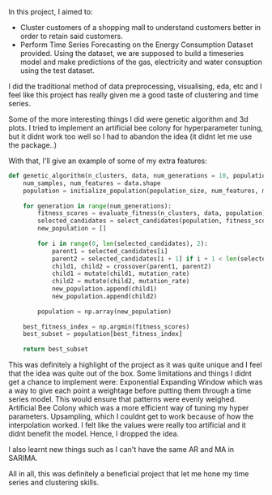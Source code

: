 In this project, I aimed to:
- Cluster customers of a shopping mall to understand customers better in order to retain said customers.
- Perform Time Series Forecasting on the Energy Consumption Dataset provided. Using the dataset, we are supposed to build a timeseries model and make predictions of the gas, electricity and water consuption using the test dataset.


I did the traditional method of data preprocessing, visualising, eda, etc and I feel like this project has really given me a good taste of clustering and time series.

Some of the more interesting things I did were genetic algorithm and 3d plots. I tried to implement an artificial bee colony for hyperparameter tuning, but it didnt work too well so I had to abandon the idea (it didnt let me use the package..)

With that, I'll give an example of some of my extra features:

```python
def genetic_algorithm(n_clusters, data, num_generations = 10, population_size = 70, num_selected = 40, mutation_rate = 10, max_selected_features=None):
    num_samples, num_features = data.shape
    population = initialize_population(population_size, num_features, max_selected_features=max_selected_features) 
    
    for generation in range(num_generations):
        fitness_scores = evaluate_fitness(n_clusters, data, population)
        selected_candidates = select_candidates(population, fitness_scores, num_selected)
        new_population = []
        
        for i in range(0, len(selected_candidates), 2):
            parent1 = selected_candidates[i]
            parent2 = selected_candidates[i + 1] if i + 1 < len(selected_candidates) else parent1
            child1, child2 = crossover(parent1, parent2)
            child1 = mutate(child1, mutation_rate)
            child2 = mutate(child2, mutation_rate)
            new_population.append(child1)
            new_population.append(child2)
        
        population = np.array(new_population)
    
    best_fitness_index = np.argmin(fitness_scores)
    best_subset = population[best_fitness_index]
    
    return best_subset
```

This was definitely a highlight of the project as it was quite unique and I feel that the idea was quite out of the box. Some limitations and things I didnt get a chance to implement were:
Exponential Expanding Window which was a way to give each point a weightage before putting them through a time series model. This would ensure that patterns were evenly weighed.
Artificial Bee Colony which was a more efficient way of tuning my hyper parameters.
Upsampling, which I couldnt get to work because of how the interpolation worked. I felt like the values were really too artificial and it didnt benefit the model. Hence, I dropped the idea.

I also learnt new things such as I can't have the same AR and MA in SARIMA.

All in all, this was definitely a beneficial project that let me hone my time series and clustering skills.